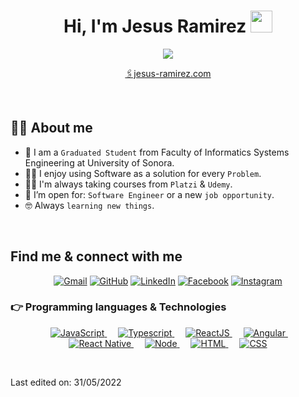 <!--
**ChuyAR17/ChuyAR17** is a ✨ _special_ ✨ repository because its `README.md` (this file) appears on your GitHub profile.
-->
<!--TODO: [MY RESUME](resume link here).-->

<h1 align="center">Hi, I'm Jesus Ramirez <img src="https://media.giphy.com/media/hvRJCLFzcasrR4ia7z/giphy.gif" width="35"></h1>
<p align="center" size="30px">
  <a href="https://github.com/DenverCoder1/readme-typing-svg">
    <img src="https://readme-typing-svg.herokuapp.com?font=Roboto&size=40&color=36BCF7FF&center=true&vCenter=true&height=52&lines=Software+Engineer;Learning+Enthusiastic;Dev+%26+Painter">
  </a>
</p>

<p align="center">
  <a href="https://jesus-ramirez.com" target="_blank">🖇jesus-ramirez.com</a>
</p>

<br>

## :sassy_man:  About me
- :school: I am a `Graduated Student` from Faculty of Informatics Systems Engineering at University of Sonora.
- :technologist: I enjoy using Software as a solution for every `Problem`.
- :student: I'm always taking courses from `Platzi` & `Udemy`.
- :thinking: I’m open for: `Software Engineer` or a new `job opportunity`.
- :nerd_face: Always `learning new things`.

<br>

## Find me & connect with me
<p align="center">
	<a href="mailto:jar170396@gmail.com"><img img src="https://img.shields.io/badge/gmail-%23EA4335.svg?style=plastic&logo=gmail&logoColor=white" alt="Gmail"/></a>
	<a href="https://github.com/ChuyAR17"><img src="https://img.shields.io/badge/github-%23181717.svg?style=plastic&logo=github&logoColor=white" alt="GitHub"/></a>
	<a href="https://www.linkedin.com/in/jesusramirezr17/"><img src="https://img.shields.io/badge/linkedin-%230A66C2.svg?style=plastic&logo=linkedin&logoColor=white" alt="LinkedIn"/></a>
	<a href="https://www.facebook.com/ChuyRamirez17"><img src="https://img.shields.io/badge/facebook-%231877F2.svg?style=plastic&logo=facebook&logoColor=white" alt="Facebook"/></a>
	<a href="https://www.instagram.com/j_ramirezr17/"><img src="https://img.shields.io/badge/instagram-%23E4405F.svg?style=plastic&logo=instagram&logoColor=white" alt="Instagram"/></a>
</p>

### 👉 Programming languages & Technologies

<p align="center">
  &emsp;
  <a href="https://developer.mozilla.org/en-US/docs/Web/JavaScript" target="_blank"> 
     <img alt="JavaScript" src="https://img.shields.io/badge/JavaScript%20-%23F7DF1E.svg?logo=javascript&logoColor=black">
   </a>
  &emsp;
  <a href="https://www.typescriptlang.org/" target="_blank"> 
    <img alt="Typescript" src="https://img.shields.io/badge/-Typescript-blue?logo=typescript&logoColor=white">
  </a>
  &emsp;
  <a href="https://reactjs.org/" target="_blank">
    <img alt="ReactJS" src="https://img.shields.io/badge/-ReactJS-blue?logo=react&logoColor=white">
  </a>
  &emsp;
  <a href="https://angular.io/" target="_blank">
    <img alt="Angular" src="https://img.shields.io/badge/-Angular-red?logo=angular&logoColor=white">
  </a>
  &emsp;
   <a href="https://reactnative.dev/" target="_blank">
    <img alt="React Native" src="https://img.shields.io/badge/-React%20Native-blue?logo=react&logoColor=white">
  </a>
  &emsp;
   <a href="https://nodejs.org/en/" target="_blank">
    <img alt="Node" src="https://img.shields.io/badge/-Node%20JS-blue?logo=nodedotjs&color=339933&logoColor=white">
  </a>
  &emsp;
  <a href="https://www.w3.org/html/" target="_blank"> 
   <img alt="HTML" src="https://img.shields.io/badge/HTML5%20-%23E34F26.svg?style=plastic&logo=html5&logoColor=white">
  </a>   
  &emsp;
  <a href="https://www.w3schools.com/css/" target="_blank">
    <img alt="CSS" src="https://img.shields.io/badge/CSS%20-%231572B6.svg?style=plastic&logo=css3&logoColor=white">
  </a> 
</p>

<br/>

Last edited on: 31/05/2022

